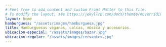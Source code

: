 ```yaml
---
# Feel free to add content and custom Front Matter to this file.
# To modify the layout, see https://jekyllrb.com/docs/themes/#overriding-theme-defaults
layout: home
hamburguesa: "/assets/images/hamburguesa.jpg"
title: Hamburguesas veganas, calcas, música y accesorios.
ubicacion-especial: "/assets/images/bazar.jpg"
ubicacion-regular: "/assets/images/cervantes.jpg"
---
```

